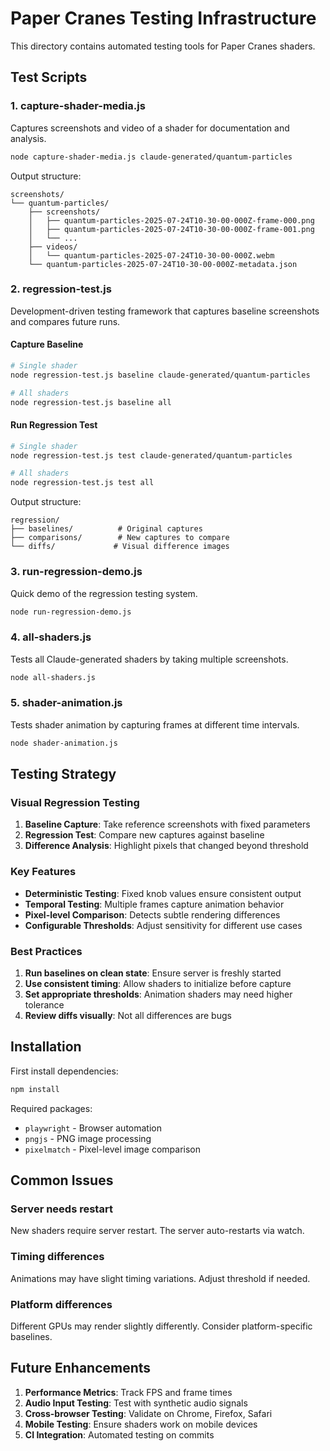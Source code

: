 # Paper Cranes Testing Infrastructure

This directory contains automated testing tools for Paper Cranes shaders.

## Test Scripts

### 1. capture-shader-media.js
Captures screenshots and video of a shader for documentation and analysis.

```bash
node capture-shader-media.js claude-generated/quantum-particles
```

Output structure:
```
screenshots/
└── quantum-particles/
    ├── screenshots/
    │   ├── quantum-particles-2025-07-24T10-30-00-000Z-frame-000.png
    │   ├── quantum-particles-2025-07-24T10-30-00-000Z-frame-001.png
    │   └── ...
    ├── videos/
    │   └── quantum-particles-2025-07-24T10-30-00-000Z.webm
    └── quantum-particles-2025-07-24T10-30-00-000Z-metadata.json
```

### 2. regression-test.js
Development-driven testing framework that captures baseline screenshots and compares future runs.

#### Capture Baseline
```bash
# Single shader
node regression-test.js baseline claude-generated/quantum-particles

# All shaders
node regression-test.js baseline all
```

#### Run Regression Test
```bash
# Single shader
node regression-test.js test claude-generated/quantum-particles

# All shaders
node regression-test.js test all
```

Output structure:
```
regression/
├── baselines/          # Original captures
├── comparisons/        # New captures to compare
└── diffs/             # Visual difference images
```

### 3. run-regression-demo.js
Quick demo of the regression testing system.

```bash
node run-regression-demo.js
```

### 4. all-shaders.js
Tests all Claude-generated shaders by taking multiple screenshots.

```bash
node all-shaders.js
```

### 5. shader-animation.js
Tests shader animation by capturing frames at different time intervals.

```bash
node shader-animation.js
```

## Testing Strategy

### Visual Regression Testing
1. **Baseline Capture**: Take reference screenshots with fixed parameters
2. **Regression Test**: Compare new captures against baseline
3. **Difference Analysis**: Highlight pixels that changed beyond threshold

### Key Features
- **Deterministic Testing**: Fixed knob values ensure consistent output
- **Temporal Testing**: Multiple frames capture animation behavior
- **Pixel-level Comparison**: Detects subtle rendering differences
- **Configurable Thresholds**: Adjust sensitivity for different use cases

### Best Practices
1. **Run baselines on clean state**: Ensure server is freshly started
2. **Use consistent timing**: Allow shaders to initialize before capture
3. **Set appropriate thresholds**: Animation shaders may need higher tolerance
4. **Review diffs visually**: Not all differences are bugs

## Installation

First install dependencies:
```bash
npm install
```

Required packages:
- `playwright` - Browser automation
- `pngjs` - PNG image processing
- `pixelmatch` - Pixel-level image comparison

## Common Issues

### Server needs restart
New shaders require server restart. The server auto-restarts via watch.

### Timing differences
Animations may have slight timing variations. Adjust threshold if needed.

### Platform differences
Different GPUs may render slightly differently. Consider platform-specific baselines.

## Future Enhancements

1. **Performance Metrics**: Track FPS and frame times
2. **Audio Input Testing**: Test with synthetic audio signals
3. **Cross-browser Testing**: Validate on Chrome, Firefox, Safari
4. **Mobile Testing**: Ensure shaders work on mobile devices
5. **CI Integration**: Automated testing on commits